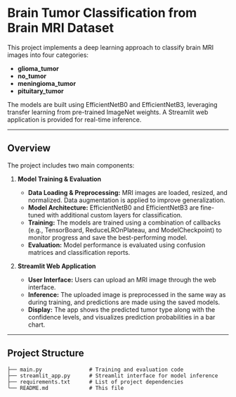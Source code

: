 # Brain Tumor Classification from Brain MRI Dataset

This project implements a deep learning approach to classify brain MRI images into four categories:
- **glioma_tumor**
- **no_tumor**
- **meningioma_tumor**
- **pituitary_tumor**

The models are built using EfficientNetB0 and EfficientNetB3, leveraging transfer learning from pre-trained ImageNet weights. A Streamlit web application is provided for real-time inference.

---

## Overview

The project includes two main components:

1. **Model Training & Evaluation**  
   - **Data Loading & Preprocessing:** MRI images are loaded, resized, and normalized. Data augmentation is applied to improve generalization.
   - **Model Architecture:** EfficientNetB0 and EfficientNetB3 are fine-tuned with additional custom layers for classification.
   - **Training:** The models are trained using a combination of callbacks (e.g., TensorBoard, ReduceLROnPlateau, and ModelCheckpoint) to monitor progress and save the best-performing model.
   - **Evaluation:** Model performance is evaluated using confusion matrices and classification reports.

2. **Streamlit Web Application**  
   - **User Interface:** Users can upload an MRI image through the web interface.
   - **Inference:** The uploaded image is preprocessed in the same way as during training, and predictions are made using the saved models.
   - **Display:** The app shows the predicted tumor type along with the confidence levels, and visualizes prediction probabilities in a bar chart.

---

## Project Structure

```plaintext
├── main.py               # Training and evaluation code
├── streamlit_app.py      # Streamlit interface for model inference
├── requirements.txt      # List of project dependencies
└── README.md             # This file
